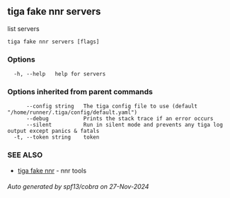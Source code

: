 ## tiga fake nnr servers

list servers

```
tiga fake nnr servers [flags]
```

### Options

```
  -h, --help   help for servers
```

### Options inherited from parent commands

```
      --config string   The tiga config file to use (default "/home/runner/.tiga/config/default.yaml")
      --debug           Prints the stack trace if an error occurs
      --silent          Run in silent mode and prevents any tiga log output except panics & fatals
  -t, --token string    token
```

### SEE ALSO

* [tiga fake nnr](tiga_fake_nnr.md)	 - nnr tools

###### Auto generated by spf13/cobra on 27-Nov-2024
